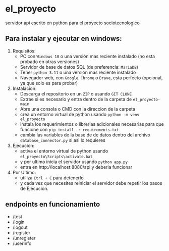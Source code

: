 # el_proyecto
servidor api escrito en python para el proyecto sociotecnologico

## Para instalar y ejecutar en windows:
1) Requisitos:
   - PC con `Windows 10` o una versión mas reciente instalado (no esta probado en otras versiones)
   - Servidor de base de datos SQL (de preferencia: `MariaDB`)
   - Tener `python 3.11` o una versión mas reciente instalado
   - Navegador web, con `Google Chrome` o `Brave`, esta perfecto (opcional, ya que solo es para probar)
2) Instalacion:
   - Descarga el repositorio en un `ZIP` o usando `GIT CLONE`
   - Extrae si es necesario y entra dentro de la carpeta de `el_proyecto-main`
   - Abre una consola o CMD con la direccion de la carpeta
   - crea un entorno virtual de python usando `python -m venv el_proyecto`
   - instala los requerimientos o librerias adicionales necesarias para que funcione con `pip install -r requirements.txt`
   - cambia las variables de la base de de datos dentro del archivo `database_connector.py` si asi lo requieres
3) Ejecucion:
   - activa el entorno virtual de python usando `el_proyecto\Scripts\activate.bat`
   - y por ultimo inicia el servidor usando `python app.py`
   - entra en http://localhost:8080/api y deberia funcionar
4) Por Ultimo:
   - utiliza `Ctrl + C` para detenerlo
   - y cada vez que necesites reiniciar el servidor debe repetir los pasos de Ejecucion.
  
## endpoints en funcionamiento
   - /test
   - /login
   - /logout
   - /register
   - /unregister
   - /userinfo
   
